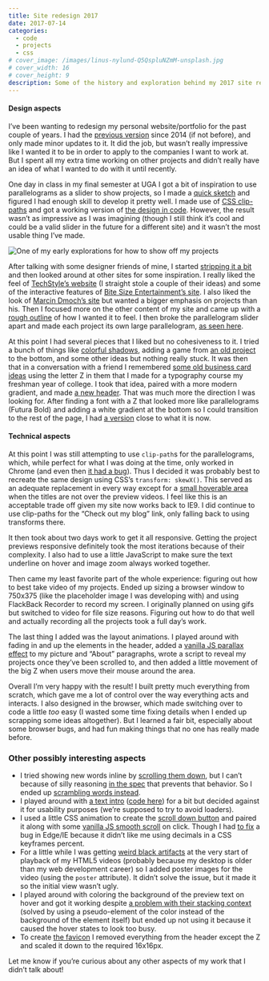 ```yaml
---
title: Site redesign 2017
date: 2017-07-14
categories:
  - code
  - projects
  - css
# cover_image: /images/linus-nylund-Q5QspluNZmM-unsplash.jpg
# cover_width: 16
# cover_height: 9
description: Some of the history and exploration behind my 2017 site redesign.
---
```


<h4>Design aspects</h4>

I’ve been wanting to redesign my personal website/portfolio for the past couple of years. I had the <a href="https://codepen.io/ZachSaucier/pen/aevDq">previous version</a> since 2014 (if not before), and only made minor updates to it. It did the job, but wasn’t really impressive like I wanted it to be in order to apply to the companies I want to work at. But I spent all my extra time working on other projects and didn’t really have an idea of what I wanted to do with it until recently.

One day in class in my final semester at UGA I got a bit of inspiration to use parallelograms as a slider to show projects, so I made a <a href="https://i.imgur.com/JJDHqFX.png">quick sketch</a> and figured I had enough skill to develop it pretty well. I made use of <a href="https://developer.mozilla.org/en-US/docs/Web/CSS/clip-path">CSS clip-paths</a> and got a working version of <a href="https://i.imgur.com/fyhDPjK.png">the design in code</a>. However, the result wasn’t as impressive as I was imagining (though I still think it’s cool and could be a valid slider in the future for a different site) and it wasn’t the most usable thing I’ve made.

<img src="https://i.imgur.com/fyhDPjK.png" alt="One of my early explorations for how to show off my projects" loading="lazy" />

<span class="excerpt-marker"></span>

After talking with some designer friends of mine, I started <a href="https://i.stack.imgur.com/cAJYh.png">stripping it a bit</a> and then looked around at other sites for some inspiration. I really liked the feel of <a href="https://www.techstyle.com/">TechStyle’s website</a> (I straight stole a couple of their ideas) and some of the interactive features of <a href="https://bitesizeinc.com/home">Bite Size Entertainment’s site</a>. I also liked the look of <a href="https://www.mdmoch.com/index.php">Marcin Dmoch’s site</a> but wanted a bigger emphasis on projects than his. Then I focused more on the other content of my site and came up with a <a href="https://i.imgur.com/jUY8t4X.gifv">rough outline</a> of how I wanted it to feel. I then broke the parallelogram slider apart and made each project its own large parallelogram, <a href="https://i.imgur.com/i6tdt78.gifv">as seen here</a>.

At this point I had several pieces that I liked but no cohesiveness to it. I tried a bunch of things like <a href="https://i.stack.imgur.com/GuCqc.png">colorful shadows</a>, adding a game from <a href="https://codepen.io/ZachSaucier/pen/zGebEL">an old project</a> to the bottom, and some other ideas but nothing really stuck. It was then that in a conversation with a friend I remembered <a href="https://i.stack.imgur.com/NLVLl.png">some old business card ideas</a> using the letter Z in them that I made for a typography course my freshman year of college. I took that idea, paired with a more modern gradient, and made <a href="https://i.stack.imgur.com/1nVB0.png">a new header</a>. That was much more the direction I was looking for. After finding a font with a Z that looked more like parallelograms (Futura Bold) and adding a white gradient at the bottom so I could transition to the rest of the page, I had <a href="https://i.imgur.com/Y3WTByA.png">a version</a> close to what it is now.

<h4>Technical aspects</h4>

At this point I was still attempting to use `clip-path`s for the parallelograms, which, while perfect for what I was doing at the time, only worked in Chrome (and even then <a href="https://bugs.chromium.org/p/chromium/issues/detail?id=727865">it had a bug</a>). Thus I decided it was probably best to recreate the same design using CSS’s `transform: skewX()`. This served as an adequate replacement in every way except for a <a href="https://i.imgur.com/NFUxzAP.png">small hoverable area</a> when the titles are not over the preview videos. I feel like this is an acceptable trade off given my site now works back to IE9. I did continue to use clip-paths for the “Check out my blog” link, only falling back to using transforms there.

It then took about two days work to get it all responsive. Getting the project previews responsive definitely took the most iterations because of their complexity. I also had to use a little JavaScript to make sure the text underline on hover and image zoom always worked together.

Then came my least favorite part of the whole experience: figuring out how to best take video of my projects. Ended up sizing a browser window to 750x375 (like the placeholder image I was developing with) and using FlackBack Recorder to record my screen. I originally planned on using gifs but switched to video for file size reasons. Figuring out how to do that well and actually recording all the projects took a full day’s work.

The last thing I added was the layout animations. I played around with fading in and up the elements in the header, added a <a href="https://github.com/dixonandmoe/rellax">vanilla JS parallax effect</a> to my picture and “About” paragraphs, wrote a script to reveal my projects once they’ve been scrolled to, and then added a little movement of the big Z when users move their mouse around the area.

Overall I’m very happy with the result! I built pretty much everything from scratch, which gave me a lot of control over the way everything acts and interacts. I also designed in the browser, which made switching over to code a little _too_ easy (I wasted some time fixing details when I ended up scrapping some ideas altogether). But I learned a fair bit, especially about some browser bugs, and had fun making things that no one has really made before.

<h3>Other possibly interesting aspects</h3>

- I tried showing new words inline by <a href="https://jsfiddle.net/ZachSaucier/t6y7yy6u/1/">scrolling them down</a>, but I can’t because of silly reasoning <a href="https://stackoverflow.com/a/6433475/2065702">in the spec</a> that prevents that behavior. So I ended up <a href="https://jsfiddle.net/t6y7yy6u/9/">scrambling words instead</a>.
- I played around with <a href="https://i.imgur.com/1gQYZpw.gif">a text intro</a> (<a href="https://jsfiddle.net/uxLwdgq4/14/">code here</a>) for a bit but decided against it for usability purposes (we’re supposed to try to avoid loaders).
- I used a little CSS animation to create the <a href="https://jsfiddle.net/4a7vgdqv/">scroll down button</a> and paired it along with some <a href="https://stackoverflow.com/a/39494245/2065702">vanilla JS smooth scroll</a> on click. Though I had <a href="https://jsfiddle.net/y54jcnkd/">to fix</a> a bug in Edge/IE because it didn’t like me using decimals in a CSS keyframes percent.
- For a little while I was getting <a href="https://i.stack.imgur.com/GMoWC.png">weird black artifacts</a> at the very start of playback of my HTML5 videos (probably because my desktop is older than my web development career) so I added poster images for the video (using the `poster` attribute). It didn’t solve the issue, but it made it so the initial view wasn’t ugly.
- I played around with coloring the background of the preview text on hover and got it working despite <a href="https://stackoverflow.com/a/20852489/2065702">a problem with their stacking context</a> (solved by using a pseudo-element of the color instead of the background of the element itself) but ended up not using it because it caused the hover states to look too busy.
- To create <a href="https://zachsaucier.com/favicon.png">the favicon</a> I removed everything from the header except the Z and scaled it down to the required 16x16px.

Let me know if you’re curious about any other aspects of my work that I didn’t talk about!
